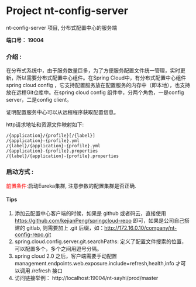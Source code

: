 # Project nt-config-server

nt-config-server 项目, 分布式配置中心的服务端

**端口号： 19004**

### 介绍 :
在分布式系统中，由于服务数量巨多，为了方便服务配置文件统一管理，实时更新，所以需要分布式配置中心组件。在Spring Cloud中，有分布式配置中心组件spring cloud config ，它支持配置服务放在配置服务的内存中（即本地），也支持放在远程Git仓库中。在spring cloud config 组件中，分两个角色，一是config server，二是config client。  

证明配置服务中心可以从远程程序获取配置信息。

http请求地址和资源文件映射如下:

    /{application}/{profile}[/{label}]
    /{application}-{profile}.yml
    /{label}/{application}-{profile}.yml
    /{application}-{profile}.properties
    /{label}/{application}-{profile}.properties

### 启动方式 :
<font color=red>前置条件:</font>启动Eureka集群, 注意参数的配置集群是否正确. 

#### Tips

1. 添加云配置中心客户端的时候，如果是 github 或者码云，直接使用 https://github.com/kejianPeng/springcloud-repo 即可，如果是公司自己搭建的 gitlab, 则需要加上 .git 后缀，如：http://172.16.0.10/company/nt-config-repo.git
2. spring.cloud.config.server.git.searchPaths: 定义了配置文件搜索的位置，可以配置多个，多个之间用逗号分隔。
3. spring cloud 2.0 之后，客户端需要手动配置 management.endpoints.web.exposure.include=refresh,health,info 才可以调用 /refresh 接口
4. 访问链接举例： http://localhost:19004/nt-sayhi/prod/master